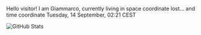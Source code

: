 Hello visitor! I am Giammarco, currently living in space coordinate lost... and time coordinate Tuesday, 14 September, 02:21 CEST

![GitHub Stats](https://github-readme-stats.vercel.app/api?username=grcasanova)
